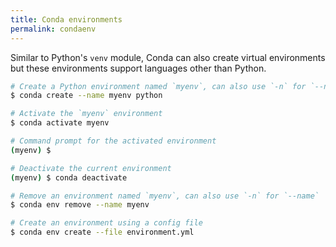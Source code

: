 ```yaml
---
title: Conda environments
permalink: condaenv
---
```


Similar to Python's `venv` module, Conda can also create virtual environments but these environments support languages other than Python.

```bash
# Create a Python environment named `myenv`, can also use `-n` for `--name`
$ conda create --name myenv python

# Activate the `myenv` environment
$ conda activate myenv

# Command prompt for the activated environment
(myenv) $

# Deactivate the current environment
(myenv) $ conda deactivate

# Remove an environment named `myenv`, can also use `-n` for `--name`
$ conda env remove --name myenv

# Create an environment using a config file
$ conda env create --file environment.yml
```
